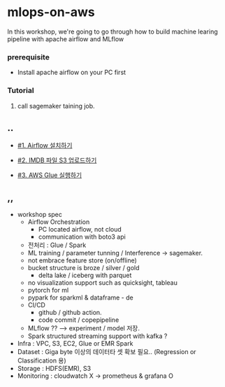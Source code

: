 # mlops-on-aws

In this workshop, we're going to go through how to build machine learing pipeline with apache airflow and MLflow


### prerequisite ###

* Install apache airflow on your PC first 


### Tutorial ###
1. call sagemaker taining job.














    


## .. ##

* [#1. Airflow 설치하기](https://github.com/gnosia93/airflow-on-aws/blob/main/tutorial/airflow-on-pc.md)

* [#2. IMDB 파일 S3 업로드하기](https://github.com/gnosia93/airflow-on-aws/blob/main/tutorial/airflow_s3.md)

* [#3. AWS Glue 실행하기](https://github.com/gnosia93/airflow-on-aws/blob/main/tutorial/airflow_glue.md)


## ,, ##

* workshop spec
  - Airflow Orchestration
      - PC located airflow, not cloud
      - communication with boto3 api 
  - 전처리 : Glue / Spark
  - ML training / parameter tunning / Interference -> sagemaker.
  - not embrace feature store (on/offline)
  - bucket structure is broze / silver / gold
    - delta lake / iceberg with parquet
  - no visualization support such as quicksight, tableau
  - pytorch for ml
  - pypark for sparkml & dataframe - de
  - CI/CD
      - github / github action.
      - code commit / copepipeline
  - MLflow ?? --> experiment / model 저장.
  - Spark structured streaming support with kafka ? 
* Infra : VPC, S3, EC2, Glue or EMR Spark
* Dataset : Giga byte 이상의 데이터타 셋 확보 필요.. (Regression or Classification 용)
* Storage : HDFS(EMR), S3
* Monitoring : cloudwatch X -> prometheus & grafana O
